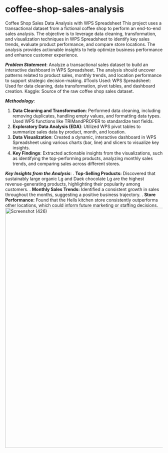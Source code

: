 
# coffee-shop-sales-analysis
Coffee Shop Sales Data Analysis with WPS Spreadsheet
This project uses a transactional dataset from a fictional coffee shop to perform an end-to-end sales analysis. The objective is to leverage data cleaning, transformation, and visualization techniques in WPS Spreadsheet to identify key sales trends, evaluate product performance, and compare store locations. The analysis provides actionable insights to help optimize business performance and enhance customer experience.

***Problem Statement***:
Analyze a transactional sales dataset to build an interactive dashboard in WPS Spreadsheet. The analysis should uncover patterns related to product sales, monthly trends, and location performance to support strategic decision-making.
#Tools Used:
WPS Spreadsheet: Used for data cleaning, data transformation, pivot tables, and dashboard creation.
Kaggle: Source of the raw coffee shop sales dataset. 

***Methodology***: 
1. **Data Cleaning and Transformation**: Performed data cleaning, including removing duplicates, handling empty values, and formatting data types. Used WPS functions like TRIMandPROPER to standardize text fields.
2. **Exploratory Data Analysis (EDA)**: Utilized WPS pivot tables to summarize sales data by product, month, and location.
3. **Data Visualization**: Created a dynamic, interactive dashboard in WPS Spreadsheet using various charts (bar, line) and slicers to visualize key insights.
4. **Key Findings**: Extracted actionable insights from the visualizations, such as identifying the top-performing products, analyzing monthly sales trends, and comparing sales across different stores.

***Key Insights from the Analysis***:
. **Top-Selling Products:** Discovered that sustainably large organic Lg  and Daek chocolate Lg are the highest revenue-generating products, highlighting their popularity among customers.
. **Monthly Sales Trends:** Identified a consistent growth in sales throughout the months, suggesting a positive business trajectory.
. **Store Performance:** Found that the Hells kitchen store consistently outperforms other locations, which could inform future marketing or staffing decisions.
<img width="1366" height="768" alt="Screenshot (426)" src="https://github.com/user-attachments/assets/509266fc-7d9f-413e-a7a2-65574502e575" />

